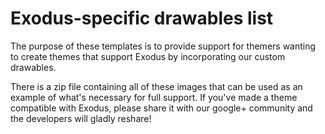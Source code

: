 # Exodus-specific drawables list

The purpose of these templates is to provide support for themers wanting to create themes that support Exodus
by incorporating our custom drawables.

There is a zip file containing all of these images that can be used as an example of what's necessary for full support.
If you've made a theme compatible with Exodus, please share it with our google+ community and the developers will
gladly reshare!
